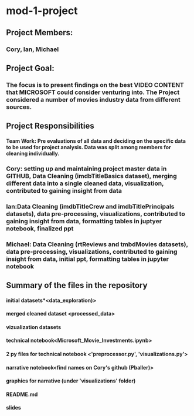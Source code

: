 # mod-1-project


## Project Members: 
### Cory, Ian, Michael

## Project Goal: 
### The focus is to present findings on the best VIDEO CONTENT that MICROSOFT could consider venturing into. The Project considered a number of movies industry data from different sources. 

## Project Responsibilities 

#### Team Work:  Pre evaluations of all data and deciding on the specific data to be used for project analysis. Data was split among members for cleaning individually.
### Cory: setting up and maintaining project master data in GITHUB, Data Cleaning (imdbTitleBasics dataset), merging different data into a single cleaned data, visualization, contributed to gaining insight from data 
### Ian:Data Cleaning (imdbTitleCrew and imdbTitlePrincipals datasets), data pre-processing, visualizations, contributed to gaining insight from data, formatting tables in juptyer notebook, finalized ppt
### Michael: Data Cleaning (rtReviews and tmbdMovies datasets), data pre-processing, visualizations, contributed to gaining insight from data, initial ppt, formatting tables in jupyter notebook 


## Summary of the files in the repository
#### initial datasets*<data_exploration)>
#### merged cleaned dataset <processed_data>
#### vizualization datasets <visualizations>
#### technical notebook<Microsoft_Movie_Investments.ipynb>
#### 2 py files for technical notebook <'preprocessor.py', 'visualizations.py'>
#### narrative notebook<find names on Cory's github (Pballer)>
#### graphics for narrative (under 'visualizations' folder)
#### README.md
#### slides<not downloaded or named yet>
